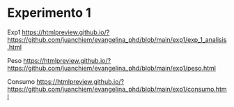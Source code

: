 # Experimento 1 

Exp1 https://htmlpreview.github.io/?https://github.com/juanchiem/evangelina_phd/blob/main/exp1/exp_1_analisis.html

Peso https://htmlpreview.github.io/?https://github.com/juanchiem/evangelina_phd/blob/main/exp1/peso.html

Consumo https://htmlpreview.github.io/?https://github.com/juanchiem/evangelina_phd/blob/main/exp1/consumo.html
